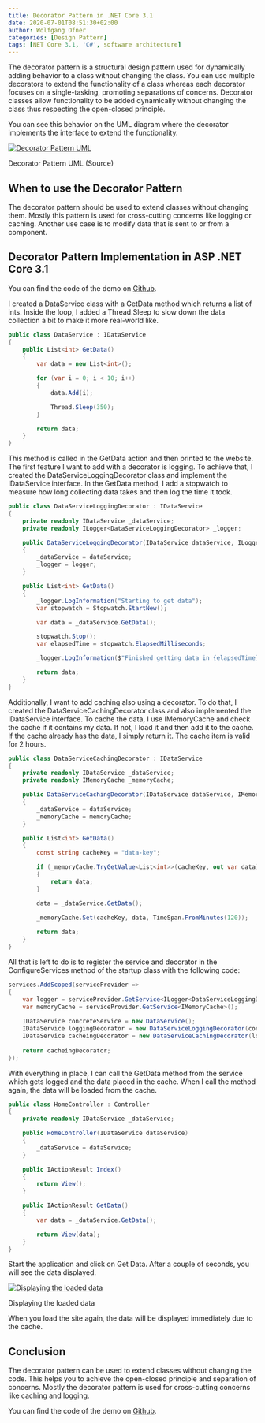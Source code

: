 ```yaml
---
title: Decorator Pattern in .NET Core 3.1
date: 2020-07-01T08:51:30+02:00
author: Wolfgang Ofner
categories: [Design Pattern]
tags: [NET Core 3.1, 'C#', software architecture]
---
```

The decorator pattern is a structural design pattern used for dynamically adding behavior to a class without changing the class. You can use multiple decorators to extend the functionality of a class whereas each decorator focuses on a single-tasking, promoting separations of concerns. Decorator classes allow functionality to be added dynamically without changing the class thus respecting the open-closed principle.

You can see this behavior on the UML diagram where the decorator implements the interface to extend the functionality.

<div class="col-12 col-sm-10 aligncenter">
  <a href="/assets/img/posts/2020/06/Decorator-Pattern-UML.jpg"><img loading="lazy" src="/assets/img/posts/2020/06/Decorator-Pattern-UML.jpg" alt="Decorator Pattern UML" /></a>
  
  <p>
    Decorator Pattern UML (Source)
  </p>
</div>

## When to use the Decorator Pattern

The decorator pattern should be used to extend classes without changing them. Mostly this pattern is used for cross-cutting concerns like logging or caching. Another use case is to modify data that is sent to or from a component.

## Decorator Pattern Implementation in ASP .NET Core 3.1

You can find the code of the demo on <a href="https://github.com/WolfgangOfner/.NetCore-DecoratorPattern" target="_blank" rel="noopener noreferrer">Github</a>.

I created a DataService class with a GetData method which returns a list of ints. Inside the loop, I added a Thread.Sleep to slow down the data collection a bit to make it more real-world like.

```csharp  
public class DataService : IDataService
{
    public List<int> GetData()
    {
        var data = new List<int>();

        for (var i = 0; i < 10; i++)
        {
            data.Add(i);

            Thread.Sleep(350);
        }

        return data;
    }
}  
```

This method is called in the GetData action and then printed to the website. The first feature I want to add with a decorator is logging. To achieve that, I created the DataServiceLoggingDecorator class and implement the IDataService interface. In the GetData method, I add a stopwatch to measure how long collecting data takes and then log the time it took.

```csharp  
public class DataServiceLoggingDecorator : IDataService
{
    private readonly IDataService _dataService;
    private readonly ILogger<DataServiceLoggingDecorator> _logger;

    public DataServiceLoggingDecorator(IDataService dataService, ILogger<DataServiceLoggingDecorator> logger)
    {
        _dataService = dataService;
        _logger = logger;
    }

    public List<int> GetData()
    {
        _logger.LogInformation("Starting to get data");
        var stopwatch = Stopwatch.StartNew();

        var data = _dataService.GetData();

        stopwatch.Stop();
        var elapsedTime = stopwatch.ElapsedMilliseconds;

        _logger.LogInformation($"Finished getting data in {elapsedTime} milliseconds");

        return data;
    }
}  
```

Additionally, I want to add caching also using a decorator. To do that, I created the DataServiceCachingDecorator class and also implemented the IDataService interface. To cache the data, I use IMemoryCache and check the cache if it contains my data. If not, I load it and then add it to the cache. If the cache already has the data, I simply return it. The cache item is valid for 2 hours.

```csharp  
public class DataServiceCachingDecorator : IDataService
{
    private readonly IDataService _dataService;
    private readonly IMemoryCache _memoryCache;

    public DataServiceCachingDecorator(IDataService dataService, IMemoryCache memoryCache)
    {
        _dataService = dataService;
        _memoryCache = memoryCache;
    }

    public List<int> GetData()
    {
        const string cacheKey = "data-key";

        if (_memoryCache.TryGetValue<List<int>>(cacheKey, out var data))
        {
            return data;
        }

        data = _dataService.GetData();
        
        _memoryCache.Set(cacheKey, data, TimeSpan.FromMinutes(120));

        return data;
    }
}  
```

All that is left to do is to register the service and decorator in the ConfigureServices method of the startup class with the following code:

```csharp  
services.AddScoped(serviceProvider =>  
{  
    var logger = serviceProvider.GetService<ILogger<DataServiceLoggingDecorator>>();  
    var memoryCache = serviceProvider.GetService<IMemoryCache>();
    
    IDataService concreteService = new DataService();  
    IDataService loggingDecorator = new DataServiceLoggingDecorator(concreteService, logger);  
    IDataService cacheingDecorator = new DataServiceCachingDecorator(loggingDecorator, memoryCache);
    
    return cacheingDecorator;  
});  
```

With everything in place, I can call the GetData method from the service which gets logged and the data placed in the cache. When I call the method again, the data will be loaded from the cache.

```csharp  
public class HomeController : Controller
{
    private readonly IDataService _dataService;    

    public HomeController(IDataService dataService)
    {
        _dataService = dataService;
    }

    public IActionResult Index()
    {
        return View();
    }

    public IActionResult GetData()
    {
        var data = _dataService.GetData();

        return View(data);
    }
}	  
```

Start the application and click on Get Data. After a couple of seconds, you will see the data displayed.

<div class="col-12 col-sm-10 aligncenter">
  <a href="/assets/img/posts/2020/06/Displaying-the-loaded-data.jpg"><img loading="lazy" src="/assets/img/posts/2020/06/Displaying-the-loaded-data.jpg" alt="Displaying the loaded data" /></a>
  
  <p>
    Displaying the loaded data
  </p>
</div>

When you load the site again, the data will be displayed immediately due to the cache.

## Conclusion

The decorator pattern can be used to extend classes without changing the code. This helps you to achieve the open-closed principle and separation of concerns. Mostly the decorator pattern is used for cross-cutting concerns like caching and logging.

You can find the code of the demo on <a href="https://github.com/WolfgangOfner/.NetCore-DecoratorPattern" target="_blank" rel="noopener noreferrer">Github</a>.